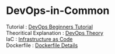 # DevOps-in-Common
Tutorial : <a href="https://www.youtube.com/watch?v=hQcFE0RD0cQ"> DevOps Beginners Tutorial</a> <br/> 
Theoritical Explanation : <a href="https://aws.amazon.com/devops/what-is-devops/#:~:text=DevOps%20is%20the%20combination%20of,development%20and%20infrastructure%20management%20processes."> DevOps Theory</a> <br/> 
IaC : <a href="https://www.redhat.com/en/topics/automation/what-is-infrastructure-as-code-iac"> Infrastructure as Code</a> <br/>
Dockerfile : <a href="https://learn.microsoft.com/en-us/virtualization/windowscontainers/manage-docker/manage-windows-dockerfile"> Dockerfile Details </a> 

